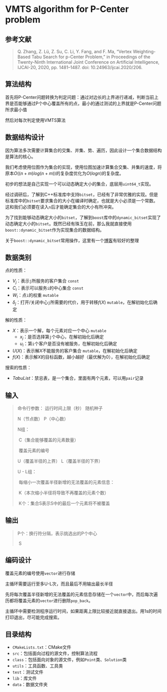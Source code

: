 # VMTS algorithm for P-Center problem

## 参考文献

> Q. Zhang, Z. Lü, Z. Su, C. Li, Y. Fang, and F. Ma, “Vertex Weighting-Based Tabu Search for p-Center Problem,” in Proceedings of the Twenty-Ninth International Joint Conference on Artificial Intelligence, IJCAI-20, 2020, pp. 1481–1487. doi: 10.24963/ijcai.2020/206.

## 算法结构

首先将P-Center问题转换为判定问题：通过对边长的上界进行递减，判断当前上界是否能够通过P个中心覆盖所有的点，最小的通过测试的上界就是P-Center问题所求最小值

然后对每次判定使用VMTS算法

## 数据结构设计

因为算法多次需要计算集合的交集、并集、势、遍历，因此设计一个集合数据结构是算法的核心。

我们考虑使用位图作为集合的实现，使用位图加速计算集合交集、并集的速度，将原本$O((n+m)log(n+m))$的复杂度优化为$O(logn)$的复杂度。

初步的想法是自己实现一个可以动态确定大小的集合，底层用`uint64_t`实现。

经过调研后，了解到C++标准库中支持`bitset`，已经有了非常优雅的实现。但是标准库中的`bitset`要求集合的大小在编译时确定，也就是大小必须是一个常数。这和我们必须要在读入`n`后才能确定集合的大小有所冲突。

为了找到能够动态确定大小的`bitset`，了解到`boost`库中的`dynamic_bitset`实现了动态确定大小的`bitset`。既然已经有珠玉在前，那么我就直接使用`boost::dynamic_bitset`作为实现集合的数据结构。

关于`boost::dynamic_bitset`常用操作，这里有一个[博客](https://izualzhy.cn/boost-dynamic-bitset)有较好的整理

## 数据类别

点的性质：

- $V_j$：表示`j`所服务的客户集合	`const`
- $C_i$：表示可以服务`i`的中心集合   `const`
- $W_i$：点`i`的权重  `mutable`
- $\delta_j$：打开/关闭中心`j`所需要的代价，用于转移$f(X)$ `mutable`，在解初始化后确定

解的性质：

- $X$：表示一个解，每个元素对应一个中心  `mutable`
  - $x_j$：是否选择第`j`个中心，在解初始化后确定
  - $u_i$：第`i`个客户是否没有被服务，在解初始化后确定
- $U(X)$：表示解$X$不能服务的客户集合  `mutable`，在解初始化后确定
- $f(X)$：表示解$X$的目标函数，越小越好（最优解为0），在解初始化后确定

搜索的性质：

- $TabuList$：禁忌表，是一个集合，里面有两个元素，可以用`pair`记录

## 输入

> 命令行参数：  运行时间上限（秒） 随机种子
>
> N（节点数）		P（中心数）
>
> N组：
>
> ​	C（集合能够覆盖的元素数量）
>
> ​		覆盖元素的编号
>
> U（覆盖半径的上界）	L（覆盖半径的下界）
>
> U - L组：
>
> ​	每缩小一次覆盖半径新增的无法覆盖的元素信息：
>
> ​	K（本次缩小半径将导致不再覆盖的元素个数） 
>
> ​		K个：集合S表示S中的最后一个元素将不被覆盖

## 输出

> P个：换行符分隔，表示挑选出的P个中心
>
> ​	S

## 编码设计

覆盖元素的编号使用`vector`进行存储

主循环需要运行至多U-L次，而且最后不用输出最长半径

先将每次覆盖半径新增的无法覆盖的元素信息存储在一个`vector`中，而后每次遍历都将覆盖元素的`vector`进行删除`pop_back`。

主循环中需要检测程序运行时间，如果距离上限比较接近就直接退出。用1s的时间打印退出，尽可能完成搜索。

## 目录结构

- `CMakeLists.txt`：CMake文件
- `src`：包括面向过程的源文件，控制算法流程
- `class`：包括面向对象的源文件，例如`Point`类、`Solution`类
- `utils`：工具函数、工具类
- `test`：测试文件
- `lib`：库文件
- `data`：数据文件夹